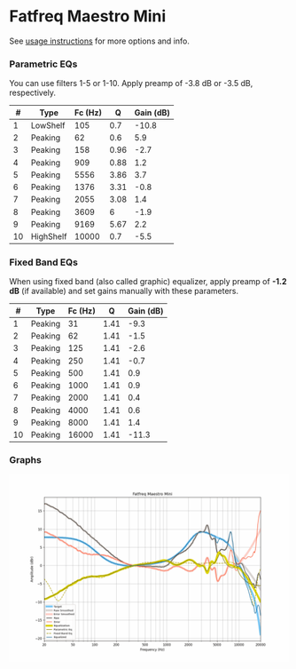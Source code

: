 # Fatfreq Maestro Mini
See [usage instructions](https://github.com/jaakkopasanen/AutoEq#usage) for more options and info.

### Parametric EQs
You can use filters 1-5 or 1-10. Apply preamp of -3.8 dB or -3.5 dB, respectively.

|   # | Type      |   Fc (Hz) |    Q |   Gain (dB) |
|-----|-----------|-----------|------|-------------|
|   1 | LowShelf  |       105 | 0.7  |       -10.8 |
|   2 | Peaking   |        62 | 0.6  |         5.9 |
|   3 | Peaking   |       158 | 0.96 |        -2.7 |
|   4 | Peaking   |       909 | 0.88 |         1.2 |
|   5 | Peaking   |      5556 | 3.86 |         3.7 |
|   6 | Peaking   |      1376 | 3.31 |        -0.8 |
|   7 | Peaking   |      2055 | 3.08 |         1.4 |
|   8 | Peaking   |      3609 | 6    |        -1.9 |
|   9 | Peaking   |      9169 | 5.67 |         2.2 |
|  10 | HighShelf |     10000 | 0.7  |        -5.5 |

### Fixed Band EQs
When using fixed band (also called graphic) equalizer, apply preamp of **-1.2 dB** (if available) and set gains manually with these parameters.

|   # | Type    |   Fc (Hz) |    Q |   Gain (dB) |
|-----|---------|-----------|------|-------------|
|   1 | Peaking |        31 | 1.41 |        -9.3 |
|   2 | Peaking |        62 | 1.41 |        -1.5 |
|   3 | Peaking |       125 | 1.41 |        -2.6 |
|   4 | Peaking |       250 | 1.41 |        -0.7 |
|   5 | Peaking |       500 | 1.41 |         0.9 |
|   6 | Peaking |      1000 | 1.41 |         0.9 |
|   7 | Peaking |      2000 | 1.41 |         0.4 |
|   8 | Peaking |      4000 | 1.41 |         0.6 |
|   9 | Peaking |      8000 | 1.41 |         1.4 |
|  10 | Peaking |     16000 | 1.41 |       -11.3 |

### Graphs
![](./Fatfreq%20Maestro%20Mini.png)
